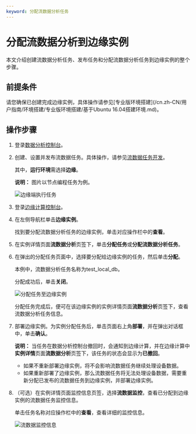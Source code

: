 ```yaml
---
keyword: 分配流数据分析任务
---
```


# 分配流数据分析到边缘实例

本文介绍创建流数据分析任务、发布任务和分配流数据分析任务到边缘实例的整个步骤。

## 前提条件

请您确保已创建完成边缘实例，具体操作请参见[专业版环境搭建](/cn.zh-CN/用户指南/环境搭建/专业版环境搭建/基于Ubuntu 16.04搭建环境.md)。

## 操作步骤

1.  登录[数据分析控制台](https://iot.console.aliyun.com/la/home)。

2.  创建、设置并发布流数据任务。具体操作，请参见[流数据任务开发](/cn.zh-CN/物联网数据分析（老版本）/任务开发/流数据任务开发.md)。

    其中，**运行环境**需选择**边缘**。

    **说明：** 图片以节点编程任务为例。

    ![边缘端执行任务](https://static-aliyun-doc.oss-accelerate.aliyuncs.com/assets/img/zh-CN/3135084951/p21255.jpg)

3.  登录[边缘计算控制台](https://iot.console.aliyun.com/le/instance/list)。

4.  在左侧导航栏单击**边缘实例**。

    找到要分配流数据分析任务的边缘实例，单击对应操作栏中的**查看**。

5.  在实例详情页面**流数据分析**页签下，单击**分配任务**或**分配流数据分析任务**。

6.  在弹出的分配任务页面中，选择要分配给边缘实例的任务，然后单击**分配**。

    本例中，流数据分析任务名称为test\_local\_db。

    分配成功后，单击**关闭**。

    ![分配任务至边缘实例](https://static-aliyun-doc.oss-accelerate.aliyuncs.com/assets/img/zh-CN/3135084951/p21202.png)

    分配任务完成后，便可在该边缘实例的实例详情页面**流数据分析**页签下，查看流数据分析任务信息。

7.  部署边缘实例。为实例分配任务后，单击页面右上角**部署**，并在弹出对话框中，单击**确认**。

    **说明：** 当任务在数据分析控制台撤回时，会通知到边缘计算，并在边缘计算中**实例详情**页面**流数据分析**页签下，该任务的状态会显示为**已撤回**。

    -   如果不重新部署边缘实例，将不会影响流数据任务继续处理设备数据。
    -   如果重新部署了边缘实例，那么流数据任务将无法处理设备数据，需要重新分配已发布的流数据任务到边缘实例，并部署边缘实例。
8.  （可选）在实例详情页面监控信息页签，选择**流数据监控**，查看已分配到边缘实例的流数据任务监控信息。

    单击任务名称对应操作栏中的**查看**，查看详细的监控信息。

    ![流数据监控信息](https://static-aliyun-doc.oss-accelerate.aliyuncs.com/assets/img/zh-CN/3720620061/p61271.png)


